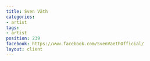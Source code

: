 ```yaml
---
title: Sven Väth
categories:
- artist
tags:
- artist
position: 239
facebook: https://www.facebook.com/SvenVaethOfficial/
layout: client
---
```


